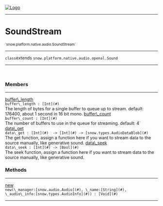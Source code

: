 
[![Logo](../../../../../images/logo.png)](../../../../../api/index.html)

---



<h1>SoundStream</h1>
<small>`snow.platform.native.audio.SoundStream`</small>



---

`class`extends <code><span>snow.platform.native.audio.openal.Sound</span></code>

---

&nbsp;
&nbsp;



<h3>Members</h3> <hr/><span class="member apipage">
                <a name="buffer_length"><a class="lift" href="#buffer_length">buffer\_length</a></a><div class="clear"></div><code class="signature apipage">buffer\_length : [Int](#)</code><br/></span>
            <span class="small_desc_flat">The length of bytes for a single buffer to queue up to stream. default: 176400, about 1 second in 16 bit mono.</span><span class="member apipage">
                <a name="buffer_count"><a class="lift" href="#buffer_count">buffer\_count</a></a><div class="clear"></div><code class="signature apipage">buffer\_count : [Int](#)</code><br/></span>
            <span class="small_desc_flat">The number of buffers to use in the queue for streaming. default: 4`</span><span class="member apipage">
                <a name="data_get"><a class="lift" href="#data_get">data\_get</a></a><div class="clear"></div><code class="signature apipage">data\_get : [Int](#)&nbsp; -&gt; [Int](#)&nbsp;-&gt; [snow.types.AudioDataBlob](#)</code><br/></span>
            <span class="small_desc_flat">The get function, assign a function here if you want to stream data to the source manually, like generative sound.</span><span class="member apipage">
                <a name="data_seek"><a class="lift" href="#data_seek">data\_seek</a></a><div class="clear"></div><code class="signature apipage">data\_seek : [Int](#)&nbsp;-&gt; [Bool](#)</code><br/></span>
            <span class="small_desc_flat">The seek function, assign a function here if you want to stream data to the source manually, like generative sound.</span>





<h3>Methods</h3> <hr/><span class="method apipage">
            <a name="new"><a class="lift" href="#new">new</a></a> <div class="clear"></div><code class="signature apipage">new(\_manager:[snow.audio.Audio](#)<span></span>, \_name:[String](#)<span></span>, \_audio\_info:[snow.types.AudioInfo](#)<span></span>) : [Void](#)</code><br/><span class="small_desc_flat"></span>
        </span>
    





---

&nbsp;
&nbsp;
&nbsp;
&nbsp;